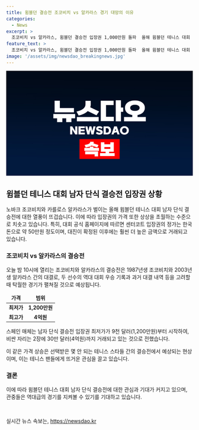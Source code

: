 ```yaml
---
title: 윔블던 결승전 조코비치 vs 알카라스 경기 대망의 이유
categories:
  - News
excerpt: >
  조코비치 vs 알카라스, 윔블던 결승전 입장권 1,000만원 돌파  올해 윔블던 테니스 대회 남자 단식 결승전 입장권 가격이 1,000만원을 돌파했다. 호주 스포츠 매체는 1만5천 호주달러(1,400만원) 안팎에서 형성되었으며, 스페인 매체는 최저가 9천달러(1,200만원)에서부터 4억원에 이르기도. 공식 홈페이지에는 275파운드(약 50만원)로 공지되어 있지만, 실제 가격은 훨씬 높음. 결승전은 오늘 밤 10시에 열리며, 두 선수는 역대 최다인 메이저 대회 단식 25회 우승과 2연속 우승을 노림.
feature_text: >
  조코비치 vs 알카라스, 윔블던 결승전 입장권 1,000만원 돌파  올해 윔블던 테니스 대회 남자 단식 결승전 입장권 가격이 1,000만원을 돌파했다. 호주 스포츠 매체는 1만5천 호주달러(1,400만원) 안팎에서 형성되었으며, 스페인 매체는 최저가 9천달러(1,200만원)에서부터 4억원에 이르기도. 공식 홈페이지에는 275파운드(약 50만원)로 공지되어 있지만, 실제 가격은 훨씬 높음. 결승전은 오늘 밤 10시에 열리며, 두 선수는 역대 최다인 메이저 대회 단식 25회 우승과 2연속 우승을 노림.
image: '/assets/img/newsdao_breakingnews.jpg'
---
```


<p><img src="/assets/img/newsdao_breakingnews.jpg" alt="koreaapp 속보" /></p>

<h2 data-ke-size="size26">윔블던 테니스 대회 남자 단식 결승전 입장권 상황</h2>

<p data-ke-size="size16">노바크 조코비치와 카를로스 알카라스가 벌이는 올해 윔블던 테니스 대회 남자 단식 결승전에 대한 열풍이 뜨겁습니다. 이에 따라 입장권의 가격 또한 상상을 초월하는 수준으로 치솟고 있습니다. 특히, 대회 공식 홈페이지에 따르면 센터코트 입장권의 정가는 한국 돈으로 약 50만원 정도이며, 대진이 확정된 이후에는 훨씬 더 높은 금액으로 거래되고 있습니다. </p>

<h3>조코비치 vs 알카라스의 결승전</h3>

<p data-ke-size="size16">오늘 밤 10시에 열리는 조코비치와 알카라스의 결승전은 1987년생 조코비치와 2003년생 알카라스 간의 대결로, 두 선수의 역대 대회 우승 기록과 과거 대결 내역 등을 고려할 때 탁월한 경기가 펼쳐질 것으로 예상됩니다.</p>

<table>
<thead>
<tr>
<td style="text-align: center; height: 17px;"><b>가격</b></td>
<td style="text-align: center; height: 17px;"><b>범위</b></td>
</tr>
</thead>
<tbody>
<tr>
<td style="text-align: center; height: 17px;"><b>최저가</b></td>
<td style="text-align: center; height: 17px;"><b>1,200만원</b></td>
</tr>
<tr>
<td style="text-align: center; height: 17px;"><b>최고가</b></td>
<td style="text-align: center; height: 17px;"><b>4억원</b></td>
</tr>
</tbody>
</table>

<p data-ke-size="size16">스페인 매체는 남자 단식 결승전 입장권 최저가가 9천 달러(1,200만원)부터 시작하여, 비싼 자리는 2장에 30만 달러(4억원)까지 거래되고 있는 것으로 전했습니다.</p>

<p data-ke-size="size16">이 같은 가격 상승은 선택받은 몇 안 되는 테니스 스타들 간의 결승전에서 예상되는 현상이며, 이는 테니스 팬들에게 뜨거운 관심을 끌고 있습니다.</p>

<h3>결론</h3>

<p data-ke-size="size16">이에 따라 윔블던 테니스 대회 남자 단식 결승전에 대한 관심과 기대가 커지고 있으며, 관중들은 역대급의 경기를 지켜볼 수 있기를 기대하고 있습니다. </p>

<p data-ke-size="size16">&nbsp;</p>
실시간 뉴스 속보는, <a href="https://newsdao.kr" rel="dofollow">https://newsdao.kr</a>


